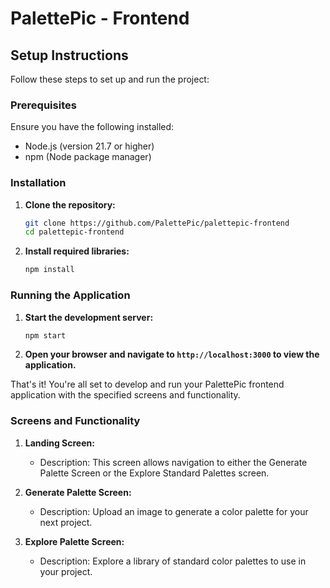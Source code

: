 # PalettePic - Frontend

## Setup Instructions

Follow these steps to set up and run the project:

### Prerequisites

Ensure you have the following installed:
- Node.js (version 21.7 or higher)
- npm (Node package manager)

### Installation

1. **Clone the repository:**

    ```sh
    git clone https://github.com/PalettePic/palettepic-frontend
    cd palettepic-frontend
    ```

2. **Install required libraries:**

    ```sh
    npm install
    ```

### Running the Application

1. **Start the development server:**

    ```sh
    npm start
    ```

2. **Open your browser and navigate to `http://localhost:3000` to view the application.**

That's it! You're all set to develop and run your PalettePic frontend application with the specified screens and functionality.

### Screens and Functionality

1. **Landing Screen:**

    - Description: This screen allows navigation to either the Generate Palette Screen or the Explore Standard Palettes screen.

2. **Generate Palette Screen:**

    - Description: Upload an image to generate a color palette for your next project.

3. **Explore Palette Screen:**

    - Description: Explore a library of standard color palettes to use in your project.
